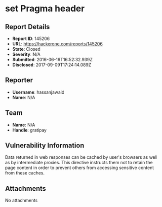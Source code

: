 # set Pragma header

## Report Details
- **Report ID**: 145206
- **URL**: https://hackerone.com/reports/145206
- **State**: Closed
- **Severity**: N/A
- **Submitted**: 2016-06-16T16:52:32.939Z
- **Disclosed**: 2017-09-09T17:24:14.089Z

## Reporter
- **Username**: hassanjawaid
- **Name**: N/A

## Team
- **Name**: N/A
- **Handle**: gratipay

## Vulnerability Information
Data returned in web responses can be cached by user's browsers as well as by intermediate proxies. This directive instructs them not to retain the page content in order to prevent others from accessing sensitive content from these caches.


## Attachments
No attachments
